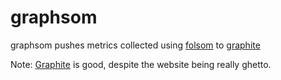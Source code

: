 graphsom
===============

graphsom pushes metrics collected using
[folsom](https://github.com/boundary/folsom) to
[graphite](http://graphite.wikidot.com/)

Note: [Graphite](http://graphite.wikidot.com/) is good, despite the
website being really ghetto. 
